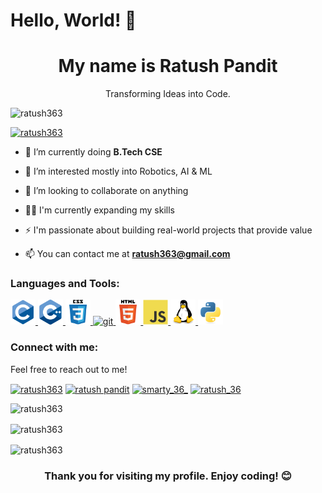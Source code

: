 # Hello, World! 👋  
<h1 align="center">My name is Ratush Pandit</h1>
<p align="center">Transforming Ideas into Code.</p>

<p align="left"> <img src="https://komarev.com/ghpvc/?username=ratush363&label=Profile%20views&color=0e75b6&style=flat" alt="ratush363" /> </p>

<p align="left"> <a href="https://github.com/ryo-ma/github-profile-trophy"><img src="https://github-profile-trophy.vercel.app/?username=ratush363" alt="ratush363" /></a> </p>


- 🌱 I’m currently doing **B.Tech CSE**

- 🔭 I’m interested mostly into Robotics, AI & ML
  
- 👯 I’m looking to collaborate on anything
  
- 👨‍💻 I'm currently expanding my skills
  
- ⚡ I'm passionate about building real-world projects that provide value
  
- 📫 You can contact me at **ratush363@gmail.com**


<h3 align="left">Languages and Tools:</h3>
<p align="left"> <a href="https://www.cprogramming.com/" target="_blank" rel="noreferrer"> <img src="https://raw.githubusercontent.com/devicons/devicon/master/icons/c/c-original.svg" alt="c" width="40" height="40"/> </a> <a href="https://www.w3schools.com/cpp/" target="_blank" rel="noreferrer"> <img src="https://raw.githubusercontent.com/devicons/devicon/master/icons/cplusplus/cplusplus-original.svg" alt="cplusplus" width="40" height="40"/> </a> <a href="https://www.w3schools.com/css/" target="_blank" rel="noreferrer"> <img src="https://raw.githubusercontent.com/devicons/devicon/master/icons/css3/css3-original-wordmark.svg" alt="css3" width="40" height="40"/> </a> <a href="https://git-scm.com/" target="_blank" rel="noreferrer"> <img src="https://www.vectorlogo.zone/logos/git-scm/git-scm-icon.svg" alt="git" width="40" height="40"/> </a> <a href="https://www.w3.org/html/" target="_blank" rel="noreferrer"> <img src="https://raw.githubusercontent.com/devicons/devicon/master/icons/html5/html5-original-wordmark.svg" alt="html5" width="40" height="40"/> </a> <a href="https://developer.mozilla.org/en-US/docs/Web/JavaScript" target="_blank" rel="noreferrer"> <img src="https://raw.githubusercontent.com/devicons/devicon/master/icons/javascript/javascript-original.svg" alt="javascript" width="40" height="40"/> </a> <a href="https://www.linux.org/" target="_blank" rel="noreferrer"> <img src="https://raw.githubusercontent.com/devicons/devicon/master/icons/linux/linux-original.svg" alt="linux" width="40" height="40"/> </a> <a href="https://www.python.org" target="_blank" rel="noreferrer"> <img src="https://raw.githubusercontent.com/devicons/devicon/master/icons/python/python-original.svg" alt="python" width="40" height="40"/> </a> </p>

<h3 align="left">Connect with me:</h3>
<p align="left">Feel free to reach out to me!</p>
<p align="left">
<a href="https://twitter.com/ratush363" target="blank"><img align="center" src="https://raw.githubusercontent.com/rahuldkjain/github-profile-readme-generator/master/src/images/icons/Social/twitter.svg" alt="ratush363" height="30" width="40" /></a>
<a href="https://linkedin.com/in/ratush-pandit-328555276" target="blank"><img align="center" src="https://raw.githubusercontent.com/rahuldkjain/github-profile-readme-generator/master/src/images/icons/Social/linked-in-alt.svg" alt="ratush pandit" height="30" width="40" /></a>
<a href="https://instagram.com/smarty_36_" target="blank"><img align="center" src="https://raw.githubusercontent.com/rahuldkjain/github-profile-readme-generator/master/src/images/icons/Social/instagram.svg" alt="smarty_36_" height="30" width="40" /></a>
<a href="https://discord.gg/ratush_36" target="blank"><img align="center" src="https://raw.githubusercontent.com/danielcranney/readme-generator/main/public/icons/socials/discord.svg" alt="ratush_36" height="30" width="40" /></a>
</p>

<p>&nbsp;<img align="left" src="https://github-readme-stats.vercel.app/api?username=ratush363&show_icons=true&locale=en" alt="ratush363" /></p>

<p><img align="center" src="https://github-readme-streak-stats.herokuapp.com/?user=ratush363&" alt="ratush363" /></p>

<p><img align="center" src="https://github-readme-stats.vercel.app/api/top-langs?username=ratush363&show_icons=true&locale=en&layout=compact" alt="ratush363" /></p>

<h3 align="center">Thank you for visiting my profile. Enjoy coding! 😊</h3>


